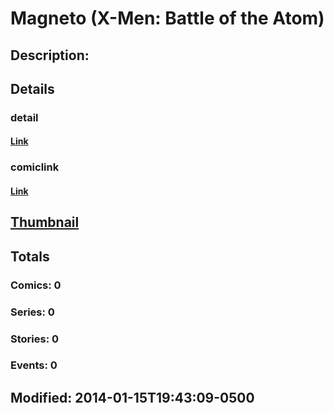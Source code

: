 # Magneto (X-Men: Battle of the Atom)
## Description: 
## Details
### detail
#### [Link](http://marvel.com/characters/35/magneto?utm_campaign=apiRef&utm_source=225578a89fc76f3d20fbffda5d17a88d)
### comiclink
#### [Link](http://marvel.com/comics/characters/1017477/magneto_x-men_battle_of_the_atom?utm_campaign=apiRef&utm_source=225578a89fc76f3d20fbffda5d17a88d)
## [Thumbnail](http://i.annihil.us/u/prod/marvel/i/mg/c/20/52d72b0f5dcd5.jpg)
## Totals
### Comics: 0
### Series: 0
### Stories: 0
### Events: 0
## Modified: 2014-01-15T19:43:09-0500